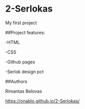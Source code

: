# 2-Serlokas

My first project

##Project features:

-HTML

-CSS

-Github pages

-Serlok design pct  

##Authors

Rimantas Belovas


 https://onablo.github.io/2-Serlokas/
